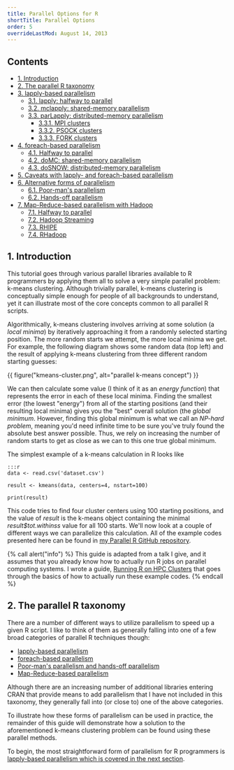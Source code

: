 ```yaml
---
title: Parallel Options for R
shortTitle: Parallel Options
order: 5
overrideLastMod: August 14, 2013
---
```


## Contents

* [1. Introduction](#1-introduction)
* [2. The parallel R taxonomy](#2-the-parallel-r-taxonomy)
* [3. lapply-based parallelism](lapply-parallelism.html)
    * [3.1. lapply: halfway to parallel](lapply-parallelism.html#3-1-lapply-halfway-to-parallel)
    * [3.2. mclapply: shared-memory parallelism](lapply-parallelism.html#3-2-mclapply-shared-memory-parallelism)
    * [3.3. parLapply: distributed-memory parallelism](lapply-parallelism.html#3-3-parlapply-distributed-memory-parallelism)
        * [3.3.1. MPI clusters](lapply-parallelism.html#3-3-1-mpi-clusters)
        * [3.3.2. PSOCK clusters](lapply-parallelism.html#3-3-2-psock-clusters)
        * [3.3.3. FORK clusters](lapply-parallelism.html#3-3-3-fork-clusters)
* [4. foreach-based parallelism](foreach-parallelism.html)
    * [4.1. Halfway to parallel](foreach-parallelism.html#4-1-halfway-to-parallel)
    * [4.2. doMC: shared-memory parallelism](foreach-parallelism.html#4-2-domc-shared-memory-parallelism)
    * [4.3. doSNOW: distributed-memory parallelism](foreach-parallelism.html#4-3-dosnow-distributed-memory-parallelism)
* [5. Caveats with lapply- and foreach-based parallelism](foreach-parallelism.html#5-caveats-with-lapply-and-foreach-based-parallelism)
* [6. Alternative forms of parallelism](alternative-parallelism.html)
    * [6.1. Poor-man's parallelism](alternative-parallelism.html#6-1-poor-man-s-parallelism)
    * [6.2. Hands-off parallelism](alternative-parallelism.html#6-2-hands-off-parallelism)
* [7. Map-Reduce-based parallelism with Hadoop](mapreduce-parallelism.html)
    * [7.1. Halfway to parallel](mapreduce-parallelism.html#7-1-halfway-to-parallel)
    * [7.2. Hadoop Streaming](mapreduce-parallelism.html#7-2-hadoop-streaming)
    * [7.3. RHIPE](mapreduce-parallelism.html#7-3-rhipe)
    * [7.4. RHadoop](mapreduce-parallelism.html#7-4-rhadoop)

## 1. Introduction

This tutorial goes through various parallel libraries available to R programmers
by applying them all to solve a very simple parallel problem: k-means 
clustering.  Although trivially parallel, k-means clustering is conceptually
simple enough for people of all backgrounds to understand, yet it can 
illustrate most of the core concepts common to all parallel R scripts.

Algorithmically, k-means clustering involves arriving at some solution (a
_local minima_) by iteratively approaching it from a randomly selected 
starting position.  The more random starts we attempt, the more local minima
we get.   For example, the following diagram shows some random data (top left)
and the result of applying k-means clustering from three different random 
starting guesses:

{{ figure("kmeans-cluster.png", alt="parallel k-means concept") }}

We can then calculate some value (I think of it as an _energy function_) that
represents the error in each of these local minima.  Finding the smallest
error (the lowest "energy") from all of the starting positions (and their
resulting local minima) gives you the "best" overall solution (the _global
minimum_.  However, finding this global minimum is what we call an _NP-hard
problem_, meaning you'd need infinite time to be sure you've truly found the
absolute best answer possible.   Thus, we rely on increasing the number of
random starts to get as close as we can to this one true global minimum.

The simplest example of a k-means calculation in R looks like

    :::r
    data <- read.csv('dataset.csv')

    result <- kmeans(data, centers=4, nstart=100)

    print(result)

This code tries to find four cluster centers using 100 starting positions, 
and the value of <var>result</var> is the k-means object containing the 
minimal <var>result$tot.withinss</var> value for all 100 starts.  We'll now
look at a couple of different ways we can parallelize this calculation.  All of
the example codes presented here can be found in [my Parallel R GitHub 
repository][my parallel r github repository].

{% call alert("info") %}
This guide is adapted from a talk I give, and it assumes that you already
know how to actually run R jobs on parallel computing systems.  I wrote a guide,
[Running R on HPC Clusters](on-hpc.html) that goes through the basics of how
to actually run these example codes.
{% endcall %}

## 2. The parallel R taxonomy

There are a number of different ways to utilize parallelism to speed up a
given R script.  I like to think of them as generally falling into one of a few
broad categories of parallel R techniques though:

* [lapply-based parallelism](lapply-parallelism.html)
* [foreach-based parallelism](foreach-parallelism.html)
* [Poor-man's parallelism and hands-off parallelism](alternative-parallelism.html)
* [Map-Reduce-based parallelism](mapreduce-parallelism.html)

Although there are an increasing number of additional libraries entering
CRAN that provide means to add parallelism that I have not included in this
taxonomy, they generally fall into (or close to) one of the above categories.

To illustrate how these forms of parallelism can be used in practice, the
remainder of this guide will demonstrate how a solution to the aforementioned
k-means clustering problem can be found using these parallel methods.

To begin, the most straightforward form of parallelism for R programmers is
[lapply-based parallelism which is covered in the next section](lapply-parallelism.html).

<!-- references -->
[my parallel r github repository]: https://github.com/glennklockwood/paraR/tree/master/kmeans
[running r on hpc clusters]: on-hpc.html
[whats killing cloud interconnect performance]: https://blog.glennklockwood.com/2013/06/whats-killing-cloud-interconnect.html
[foreach cran page]: http://cran.r-project.org/web/packages/foreach/index.html
[revolution analytics foreach whitepaper]: http://www.revolutionanalytics.com/whitepaper/using-foreach-package-r-combine-iterators-and-other-functions
